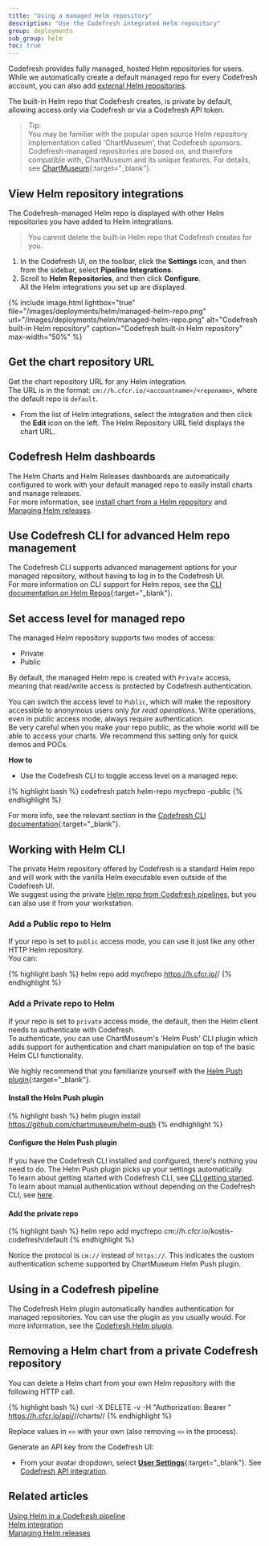 ```yaml
---
title: "Using a managed Helm repository"
description: "Use the Codefresh integrated Helm repository"
group: deployments
sub_group: helm
toc: true
---
```


Codefresh provides fully managed, hosted Helm repositories for users.
While we automatically create a default managed repo for every Codefresh account, you can also add [external Helm repositories]({{site.baseurl}}/docs/deployments/helm/helm-charts-and-repositories/).

The built-in Helm repo that Codefresh creates, is private by default, allowing access only via Codefresh or via a Codefresh API token. 

> Tip:  
  You may be familiar with the popular open source Helm repository implementation called 'ChartMuseum', that Codefresh sponsors. Codefresh-managed repositories are based on, and therefore compatible with, ChartMuseum and its unique features. For details, see [ChartMuseum](https://github.com/kubernetes-helm/chartmuseum){:target="\_blank"}. 

## View Helm repository integrations

The Codefresh-managed Helm repo is displayed with other Helm repositories you have added to Helm integrations. 

>You cannot delete the built-in Helm repo that Codefresh creates for you.

1. In the Codefresh UI, on the toolbar, click the **Settings** icon, and then from the sidebar, select **Pipeline Integrations**.
1. Scroll to **Helm Repositories**, and then click **Configure**.  
  All the Helm integrations you set up are displayed. 

{% include 
image.html 
lightbox="true" 
file="/images/deployments/helm/managed-helm-repo.png"
url="/images/deployments/helm/managed-helm-repo.png"
alt="Codefresh built-in Helm repository" 
caption="Codefresh built-in Helm repository" 
max-width="50%" 
%} 


## Get the chart repository URL
Get the chart repository URL for any Helm integration.  
The URL is in the format: `cm://h.cfcr.io/<accountname>/<reponame>`, where the default repo is `default`.  

* From the list of Helm integrations, select the integration and then click the **Edit** icon on the left.
  The Helm Repository URL field displays the chart URL.

## Codefresh Helm dashboards

The Helm Charts and Helm Releases dashboards are automatically configured to work with your default managed repo to easily install charts and manage releases.  
For more information, see [install chart from a Helm repository]({{site.baseurl}}/docs/deployments/helm/helm-charts-and-repositories/#install-chart-from-your-helm-repository) and [Managing Helm releases]({{site.baseurl}}/docs/deployments/helm/helm-releases-management/).

## Use Codefresh CLI for advanced Helm repo management

The Codefresh CLI supports advanced management options for your managed repository,  without having to log in to the Codefresh UI.  
For more information on CLI support for Helm repos, see the [CLI documentation on Helm Repos](https://codefresh-io.github.io/cli/helm-repos/){:target="\_blank"}.


## Set access level for managed repo

The managed Helm repository supports two modes of access: 
* Private
* Public  

By default, the managed Helm repo is created with `Private` access, meaning that read/write access is protected by Codefresh authentication.  

You can switch the access level to `Public`, which will make the repository accessible to anonymous users only *for read operations*. Write operations, even in public access mode, always require authentication.  
Be very careful when you make your repo public, as the whole world will be able to access your charts. We recommend this setting only for quick demos and POCs.

**How to**  

* Use the Codefresh CLI to toggle access level on a managed repo:

{% highlight bash %}
codefresh patch helm-repo mycfrepo -public
{% endhighlight %}

For more info, see the relevant section in the [Codefresh CLI documentation](https://codefresh-io.github.io/cli/helm-repos/update-helm-repo/){:target="\_blank"}.

## Working with Helm CLI

The private Helm repository offered by Codefresh is a standard Helm repo and will work with the vanilla Helm executable even outside of the Codefresh UI.  
We suggest using the private [Helm repo from Codefresh pipelines]({{site.baseurl}}/docs/example-catalog/cd-examples/helm/), but you can also use it from your workstation.

### Add a Public repo to Helm

If your repo is set to `public` access mode, you can use it just like any other HTTP Helm repository.  
You can:

{% highlight bash %}
helm repo add mycfrepo https://h.cfcr.io/<accountname>/<reponame>
{% endhighlight %}

### Add a Private repo to Helm

If your repo is set to `private` access mode, the default, then the Helm client needs to authenticate with Codefresh.  
To authenticate, you can use ChartMuseum's 'Helm Push' CLI plugin which adds support for authentication and chart manipulation on top of the basic Helm CLI functionality.

We highly recommend that you familiarize yourself with the [Helm Push plugin](https://github.com/chartmuseum/helm-push){:target="\_blank"}.  

#### Install the Helm Push plugin

{% highlight bash %}
helm plugin install https://github.com/chartmuseum/helm-push
{% endhighlight %}

#### Configure the Helm Push plugin

If you have the Codefresh CLI installed and configured, there's nothing you need to do. The Helm Push plugin picks up your settings automatically.  
To learn about getting started with Codefresh CLI, see [CLI getting started](https://codefresh-io.github.io/cli/getting-started/).  
To learn about manual authentication without depending on the Codefresh CLI, see [here](https://github.com/chartmuseum/helm-push#token).

#### Add the private repo

{% highlight bash %}
helm repo add mycfrepo cm://h.cfcr.io/kostis-codefresh/default
{% endhighlight %}

Notice the protocol is `cm://` instead of `https://`. This indicates the custom authentication scheme supported by ChartMuseum Helm Push plugin.

## Using in a Codefresh pipeline

The Codefresh Helm plugin automatically handles authentication for managed repositories. You can use the plugin as you usually would. For more information, see the [Codefresh Helm plugin]({{site.baseurl}}/docs/deployments/helm/using-helm-in-codefresh-pipeline/).

## Removing a Helm chart from a private Codefresh repository

You can delete a Helm chart from your own Helm repository with the following HTTP call.

{% highlight bash %}
curl -X DELETE -v -H "Authorization: Bearer <api-key>" https://h.cfcr.io/api/<codefresh-account-name>/<codefresh-helm-repo-name>/charts/<chart-name>/<chart-version>
{% endhighlight %}

Replace values in `<>` with your own (also removing `<>` in the process).

Generate an API key from the Codefresh UI:
* From your avatar dropdown, select [**User Settings**](https://g.codefresh.io/user/settings){:target="\_blank"}.  See [Codefresh API integration]({{site.baseurl}}/docs/integrations/codefresh-api/).

## Related articles
[Using Helm in a Codefresh pipeline]({{site.baseurl}}/docs/deployments/helm/using-helm-in-codefresh-pipeline/)  
[Helm integration]({{site.baseurl}}/docs/integrations/helm/)  
[Managing Helm releases]({{site.baseurl}}/docs/deployments/helm/helm-releases-management)  
